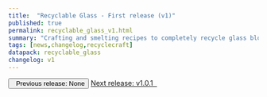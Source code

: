 ```yaml
---
title:  "Recyclable Glass - First release (v1)"
published: true
permalink: recyclable_glass_v1.html
summary: "Crafting and smelting recipes to completely recycle glass blocks and items."
tags: [news,changelog,recyclecraft]
datapack: recyclable_glass
changelog: v1
---
```


<div class="btn-group">
    <button type="button" class="btn btn-default disabled"><i class="fa fa-caret-left"></i>&nbsp; Previous release: None</button>
    <a href="recyclable_glass_v1.0.1.html" role="button" class="btn btn-primary">Next release: v1.0.1 &nbsp;<i class="fa fa-caret-right"></i></a>
</div>